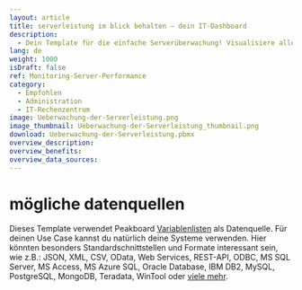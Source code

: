 ```yaml
---
layout: article
title: serverleistung im blick behalten ― dein IT-Dashboard
description: 
  - Dein Template für die einfache Serverüberwachung! Visualisiere alle wichtigen Kennzahlen zum Status deines Servers auf einem individuell konfigurierbaren Dashboard, und zwar in Echtzeit! Behalte relevante Informationen wie die Serverleistung und -auslastung, CPU und RAM, sowie Ausfälle jederzeit im Blick. Peakboard fügt sich dabei nahtlos in deine bestehende IT-Infrastruktur ein. Jetzt Template herunterladen und den Server Raum ganz leicht im Blick haben!
lang: de
weight: 1000
isDraft: false
ref: Monitoring-Server-Performance
category:
  - Empfohlen
  - Administration
  - IT-Rechenzentrum
image: Ueberwachung-der-Serverleistung.png
image_thumbnail: Ueberwachung-der-Serverleistung_thumbnail.png
download: Ueberwachung-der-Serverleistung.pbmx
overview_description:
overview_benefits:
overview_data_sources:
---
```

# mögliche datenquellen
Dieses Template verwendet Peakboard [Variablenlisten](https://help.peakboard.com/scripting/de-variables.html) als Datenquelle. Für deinen Use Case kannst du natürlich deine Systeme verwenden. Hier könnten besonders Standardschnittstellen und Formate interessant sein, wie z.B.: JSON, XML, CSV, OData, Web Services, REST-API, ODBC, MS SQL Server, MS Access, MS Azure SQL, Oracle Database, IBM DB2, MySQL, PostgreSQL, MongoDB, Teradata, WinTool oder [viele mehr](https://peakboard.com/schnittstellen/).